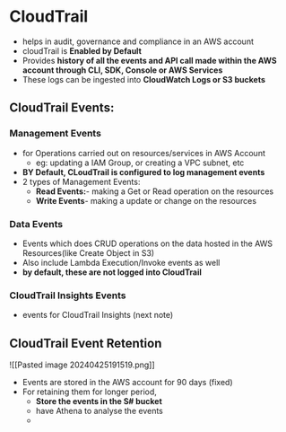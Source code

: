 

# CloudTrail

- helps in audit, governance and compliance in an AWS account
- cloudTrail is **Enabled by Default**
- Provides **history of all the events and API call made within the AWS account through CLI, SDK, Console or AWS Services**
- These logs can be ingested into **CloudWatch Logs or S3 buckets**



## CloudTrail Events:

### Management Events

- for Operations carried out on resources/services in AWS Account
	- eg: updating a IAM Group, or creating a VPC subnet, etc
- **BY Default, CLoudTrail is configured to log management events**
- 2 types of Management Events:
	- **Read Events:**- making a Get or Read operation on the resources
	- **Write Events**- making a update or change on the resources

### Data Events

- Events which does CRUD operations on the data hosted in the AWS Resources(like Create Object in S3)
- Also include Lambda Execution/Invoke events as well
- **by default, these are not logged into CloudTrail**

### CloudTrail Insights Events

- events for CloudTrail Insights (next note)



## CloudTrail Event Retention
![[Pasted image 20240425191519.png]]
- Events are stored in the AWS account for 90 days (fixed)
- For retaining them for longer period,
	- **Store the events in the S# bucket**
	- have Athena to analyse the events
	- 